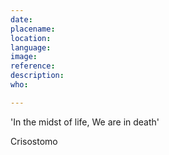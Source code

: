 ```yaml
---
date:
placename:
location:
language:
image:
reference: 
description:
who:

---
```


'In the midst of life,
We are in death'

Crisostomo
